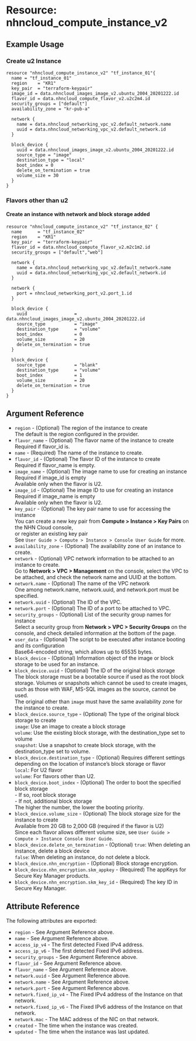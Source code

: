 # Resource: nhncloud_compute_instance_v2

## Example Usage

### Create u2 Instance
```
resource "nhncloud_compute_instance_v2" "tf_instance_01"{
  name = "tf_instance_01"
  region    = "KR1"
  key_pair  = "terraform-keypair"
  image_id = data.nhncloud_images_image_v2.ubuntu_2004_20201222.id
  flavor_id = data.nhncloud_compute_flavor_v2.u2c2m4.id
  security_groups = ["default"]
  availability_zone = "kr-pub-a"

  network {
    name = data.nhncloud_networking_vpc_v2.default_network.name
    uuid = data.nhncloud_networking_vpc_v2.default_network.id
  }

  block_device {
    uuid = data.nhncloud_images_image_v2.ubuntu_2004_20201222.id
    source_type = "image"
    destination_type = "local"
    boot_index = 0
    delete_on_termination = true
    volume_size = 30
  }
}
```


### Flavors other than u2
#### Create an instance with network and block storage added
```
resource "nhncloud_compute_instance_v2" "tf_instance_02" {
  name      = "tf_instance_02"
  region    = "KR1"
  key_pair  = "terraform-keypair"
  flavor_id = data.nhncloud_compute_flavor_v2.m2c1m2.id
  security_groups = ["default","web"]

  network {
    name = data.nhncloud_networking_vpc_v2.default_network.name
    uuid = data.nhncloud_networking_vpc_v2.default_network.id
  }

  network {
    port = nhncloud_networking_port_v2.port_1.id
  }

  block_device {
    uuid                  = data.nhncloud_images_image_v2.ubuntu_2004_20201222.id
    source_type           = "image"
    destination_type      = "volume"
    boot_index            = 0
    volume_size           = 20
    delete_on_termination = true
  }

  block_device {
    source_type           = "blank"
    destination_type      = "volume"
    boot_index            = 1
    volume_size           = 20
    delete_on_termination = true
  }
}
```

## Argument Reference

* `region` - (Optional) The region of the instance to create<br>The default is the region configured in the provider.
* `flavor_name` - (Optional) The flavor name of the instance to create<br>Required if flavor_id is.
* `name` - (Required) The name of the instance to create.
* `flavor_id` - (Optional) The flavor ID of the instance to create<br>Required if flavor_name is empty.
* `image_name` - (Optional) The image name to use for creating an instance<br>Required if image_id is empty<br>Available only when the flavor is U2.
* `image_id` - (Optional) The image ID to use for creating an instance<br>Required if image_name is empty<br>Available only when the flavor is U2.
* `key_pair` - (Optional) The key pair name to use for accessing the instance<br>You can create a new key pair from **Compute > Instance > Key Pairs** on the NHN Cloud console,<br>or register an existing key pair<br>See `User Guide > Compute > Instance > Console User Guide` for more.
* `availability_zone` - (Optional) The availability zone of an instance to create.
* `network` - (Optional) VPC network information to be attached to an instance to create.<br>Go to **Network > VPC > Management**  on the console, select the VPC to be attached, and check the network name and UUID at the bottom.
* `network.name` - (Optional) The name of the VPC network <br>One among network.name, network.uuid, and network.port must be specified.
* `network.uuid` - (Optional) The ID of the VPC.
* `network.port` - (Optional) The ID of a port to be attached to VPC.
* `security_groups` - (Optional) List of the security group names for instance <br>Select a security group from **Network > VPC > Security Groups** on the console, and check detailed information at the bottom of the page.
* `user_data` - (Optional) 	The script to be executed after instance booting and its configuration<br>Base64-encoded string, which allows up to 65535 bytes.
* `block_device` - (Optional) Information object of the image or block storage to be used for an instance.
* `block_device.uuid` - (Optional) The ID of the original block storage <br>The block storage must be a bootable source if used as the root block storage. Volumes or snapshots which cannot be used to create images, such as those with WAF, MS-SQL images as the source, cannot be used.<br> The original other than `image` must have the same availability zone for the instance to create.
* `block_device.source_type` - (Optional) The type of the original block storage to create<br>`image`: Use an image to create a block storage<br>`volume`: Use the existing block storage, with the destination_type set to volume<br>`snapshot`: Use a snapshot to create block storage, with the destination_type set to volume.
* `block_device.destination_type` - (Optional) Requires different settings depending on the location of instance’s block storage or flavor<br>`local`: For U2 flavor<br>`volume`: For flavors other than U2.
* `block_device.boot_index` - (Optional) The order to boot the specified block storage<br>- If so, root block storage<br>- If not, additional block storage<br>The higher the number, the lower the booting priority.
* `block_device.volume_size` - (Optional) The block storage size for the instance to create<br>Available from 20 GB to 2,000 GB (required if the flavor is U2)<br>Since each flavor allows different volume size, see `User Guide > Compute > Instance Console User Guide`.
* `block_device.delete_on_termination` - (Optional) `true`: When deleting an instance, delete a block device<br>`false`: When deleting an instance, do not delete a block.
* `block_device.nhn_encryption` - (Optional) Block storage encryption.
* `block_device.nhn_encryption.skm_appkey` - (Required) The appKeys for Secure Key Manager products.
* `block_device.nhn_encryption.skm_key_id` - (Required) The key ID in Secure Key Manager.

## Attribute Reference

The following attributes are exported:

* `region` - See Argument Reference above.
* `name` - See Argument Reference above.
* `access_ip_v4` - The first detected Fixed IPv4 address.
* `access_ip_v6` - The first detected Fixed IPv6 address.
* `security_groups` - See Argument Reference above.
* `flavor_id` - See Argument Reference above.
* `flavor_name` - See Argument Reference above.
* `network.uuid` - See Argument Reference above.
* `network.name` - See Argument Reference above.
* `network.port` - See Argument Reference above.
* `network.fixed_ip_v4` - The Fixed IPv4 address of the Instance on that network.
* `network.fixed_ip_v6` - The Fixed IPv6 address of the Instance on that network.
* `network.mac` - The MAC address of the NIC on that network.
* `created` - The time when the instance was created.
* `updated` - The time when the instance was last updated.